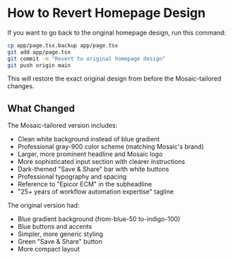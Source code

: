 # How to Revert Homepage Design

If you want to go back to the original homepage design, run this command:

```bash
cp app/page.tsx.backup app/page.tsx
git add app/page.tsx
git commit -m "Revert to original homepage design"
git push origin main
```

This will restore the exact original design from before the Mosaic-tailored changes.

## What Changed

The Mosaic-tailored version includes:
- Clean white background instead of blue gradient
- Professional gray-900 color scheme (matching Mosaic's brand)
- Larger, more prominent headline and Mosaic logo
- More sophisticated input section with clearer instructions
- Dark-themed "Save & Share" bar with white buttons
- Professional typography and spacing
- Reference to "Epicor ECM" in the subheadline
- "25+ years of workflow automation expertise" tagline

The original version had:
- Blue gradient background (from-blue-50 to-indigo-100)
- Blue buttons and accents
- Simpler, more generic styling
- Green "Save & Share" button
- More compact layout
